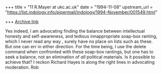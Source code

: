 +++
title = "11 R.Mayer at ukc.ac.uk"
date = "1994-11-08"
upstream_url = "https://list.indology.info/pipermail/indology/1994-November/001549.html"

+++
[Archive link](https://list.indology.info/pipermail/indology/1994-November/001549.html)

Yes indeed, I am advocating finding the balance between
intellectual honesty and self-awareness, and tedious
innappropriate soap-box ranting, which I never read any way
, surely have no place on lists such as these. But one
can err in either direction. For the time being, I use
the delete command when confronted with these soap-box
rantings, but one has to seek a balance, not an elimination
of *all* political materials. 
Is it possible to achieve that? I reckon Richard Hayes is 
along the right lines in advocating moderation.
Rob






